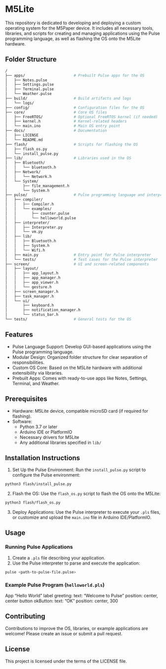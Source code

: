 # M5Lite

This repository is dedicated to developing and deploying a custom operating system for the M5Paper device. It includes all necessary tools, libraries, and scripts for creating and managing applications using the Pulse programming language, as well as flashing the OS onto the M5Lite hardware.

## Folder Structure

```bash
/
├── apps/                      # Prebuilt Pulse apps for the OS
│   ├── Notes.pulse
│   ├── Settings.pulse
│   ├── Terminal.pulse
│   └── Weather.pulse
├── build/                     # Build artifacts and logs
│   └── logs/
├── config/                    # Configuration files for the OS
├── core/                      # Core OS files
│   ├── FreeRTOS/              # Optional FreeRTOS kernel (if needed)
│   ├── kernel.h               # Kernel-related headers
│   └── main.ino               # Main OS entry point
├── docs/                      # Documentation
│   ├── LICENSE
│   └── README.md
├── flash/                     # Scripts for flashing the OS
│   ├── flash_os.py
│   └── install_pulse.py
├── lib/                       # Libraries used in the OS
│   ├── Bluetooth/
│   │   └── bluetooth.h
│   ├── Network/
│   │   └── Network.h
│   └── System/
│       ├── file_management.h
│       └── System.h
├── pulse/                     # Pulse programming language and interpreter
│   ├── compiler/
│   │   ├── Compiler.h
│   │   └── examples/
│   │       ├── counter.pulse
│   │       └── helloworld.pulse
│   ├── interpreter/
│   │   ├── Interpreter.py
│   │   └── vm.py
│   ├── lib/
│   │   ├── Bluetooth.h
│   │   ├── System.h
│   │   └── Wifi.h
│   ├── main.py                # Entry point for Pulse interpreter
│   └── tests/                 # Test cases for the Pulse interpreter
├── screen/                    # UI and screen-related components
│   ├── layout/
│   │   ├── app_layout.h
│   │   ├── app_manager.h
│   │   ├── app_viewer.h
│   │   └── gesture.h
│   ├── screen_manager.h
│   ├── task_manager.h
│   └── ui/
│       ├── keyboard.h
│       ├── notification_manager.h
│       └── status_bar.h
└── tests/                     # General tests for the OS
```

## Features

- Pulse Language Support: Develop GUI-based applications using the Pulse programming language.
- Modular Design: Organized folder structure for clear separation of responsibilities.
- Custom OS Core: Based on the M5Lite hardware with additional extensibility via libraries.
- Prebuilt Apps: Comes with ready-to-use apps like Notes, Settings, Terminal, and Weather.

## Prerequisites

- Hardware: M5Lite device, compatible microSD card (if required for flashing).
- Software:
    - Python 3.7 or later
    - Arduino IDE or PlatformIO
    - Necessary drivers for M5Lite
    - Any additional libraries specified in `lib/`

## Installation Instructions

1. Set Up the Pulse Environment: Run the `install_pulse.py` script to configure the Pulse environment:

```bash
python3 flash/install_pulse.py
```

2. Flash the OS: Use the `flash_os.py` script to flash the OS onto the M5Lite:

```bash
python3 flash/flash_os.py
```

3. Deploy Applications: Use the Pulse interpreter to execute your `.pls` files, or customize and upload the `main.ino` file in Arduino IDE/PlatformIO.

## Usage

### Running Pulse Applications

1. Create a `.pls` file describing your application.
2. Use the Pulse interpreter to parse and execute the application:

```bash
pulse <path-to-pulse-file.pulse>
```

### Example Pulse Program (`helloworld.pls`)

App “Hello World”
label greeting:
text: “Welcome to Pulse”
position: center, center
button okButton:
text: “OK”
position: center, 300

## Contributing

Contributions to improve the OS, libraries, or example applications are welcome! Please create an issue or submit a pull request.

## License

This project is licensed under the terms of the LICENSE file.